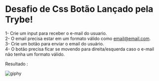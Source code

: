 # Desafio de Css Botão Lançado pela Trybe!


1- Crie um input para receber o e-mail do usuario. <br />
2- O email precisa estar em um formato válido como email@email.com. <br />
3- Crie um botão para enviar o email do usuário. <br />
4- O botão precisa ficar se movendo para direita/esquerda caso o e-mail não tenha um formato válido. <br />

Resultado : <br />


![giphy](https://user-images.githubusercontent.com/19663145/196242152-a990d2b3-c5ad-47a1-bf06-9a2e619c6c88.gif)
